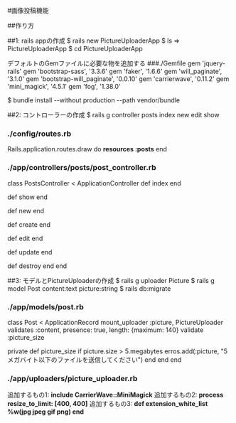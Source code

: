 #画像投稿機能

##作り方

##1: rails appの作成
$ rails new PictureUploaderApp
$ ls
=> PictureUploaderApp
$ cd PictureUploaderApp

デフォルトのGemファイルに必要な物を追加する
###./Gemfile
gem 'jquery-rails'
gem 'bootstrap-sass', '3.3.6'
gem 'faker',          '1.6.6'
gem 'will_paginate',          '3.1.0'
gem 'bootstrap-will_paginate', '0.0.10'
gem 'carrierwave',             '0.11.2'
gem 'mini_magick',             '4.5.1'
gem 'fog',                     '1.38.0'

$ bundle install --without production --path vendor/bundle


##2: コントローラーの作成
$ rails g controller posts index new edit show

### ./config/routes.rb
Rails.application.routes.draw do
    <strong>resources :posts</strong>
end

### ./app/controllers/posts/post_controller.rb
class PostsController < ApplicationController
  def index
  end

  def show
  end

  def new
  end

  def create
  end

  def edit
  end

  def update
  end

  def destroy
  end
end


##3: モデルとPictureUploaderの作成
$ rails g uploader Picture
$ rails g model Post content:text picture:string
$ rails db:migrate

### ./app/models/post.rb
class Post < ApplicationRecord
  mount_uploader :picture, PictureUploader
  validates :content, presence: true, length: {maximum: 140}
  validate :picture_size

  private
    def picture_size
      if picture.size > 5.megabytes
        erros.add(:picture, "5メガバイト以下のファイルを送信してください")
      end
    end
end

### ./app/uploaders/picture_uploader.rb
追加するもの1:
  <strong>include CarrierWave::MiniMagick</strong>
追加するもの2:
  <strong>process resize_to_limit: [400, 400]</strong>
追加するもの3:
  <strong>
  def extension_white_list
    %w(jpg jpeg gif png)
  end
  </strong>
